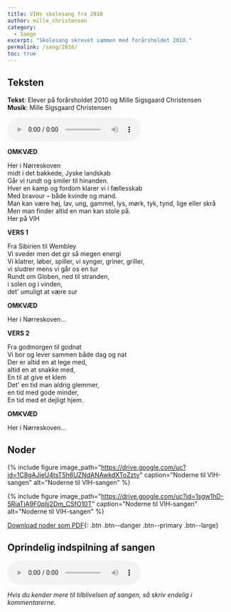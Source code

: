 ```yaml
---
title: VIHs skolesang fra 2010
author: mille_christensen
category:
  - Sange
excerpt: "Skolesang skrevet sammen med forårsholdet 2010."
permalink: /sang/2010/
toc: true
---
```


## Teksten

**Tekst**: Elever på forårsholdet 2010 og Mille Sigsgaard Christensen  
**Musik**: Mille Sigsgaard Christensen

<audio controls>
  <source src="https://drive.google.com/uc?id=1p5fxn_vqrhhriRqvLEc6-3cIw4JyqpQo">
  Your browser does not support the audio element.
</audio>

**OMKVÆD**

Her i Nørreskoven   
midt i det bakkede, Jyske landskab    
Går vi rundt og smiler til hinanden.    
Hver en kamp og fordom klarer vi i fællesskab  
Med bravour – både kvinde og mand.  
Man kan være høj, lav, ung, gammel, lys, mørk, tyk, tynd, lige eller skrå  
Men man finder altid en man kan stole på.  
Her på VIH

**VERS 1**

Fra Sibirien til Wembley  
Vi sveder men det gir så megen energi  
Vi klatrer, løber, spiller, vi synger, griner, griller,  
vi sludrer mens vi går os en tur  
Rundt om Globen, ned til stranden,   
i solen og i vinden,  
det' umuligt at være sur

**OMKVÆD**

Her i Nørreskoven...

**VERS 2**

Fra godmorgen til godnat  
Vi bor og lever sammen både dag og nat  
Der er altid en at lege med,  
altid en at snakke med,  
En til at give et klem  
Det' en tid man aldrig glemmer,   
en tid med gode minder,  
En tid med et dejligt hjem.

**OMKVÆD**

Her i Nørreskoven...

## Noder

{% include figure image_path="https://drive.google.com/uc?id=1C8gAJjeU4tsT5h6UZNdANAwkdXToZztv" caption="Noderne til VIH-sangen" alt="Noderne til VIH-sangen" %}

{% include figure image_path="https://drive.google.com/uc?id=1sgw1hD-5RiaTjA9F0pIij2Dm_CSfO10T" caption="Noderne til VIH-sangen" alt="Noderne til VIH-sangen" %}

[<i class='far fa-file-pdf'></i> Download noder som PDF](https://drive.google.com/uc?id=1Zw7xOedI8IchEZVob0C03M0A3zc-ubcH){: .btn .btn--danger .btn--primary .btn--large}

## Oprindelig indspilning af sangen

<audio controls>
  <source src="https://drive.google.com/uc?id=0B5v4mAibvkKXTEZxWW9ESktWckU" type="audio/mpeg">
  Your browser does not support the audio element.
</audio>

_Hvis du kender mere til tilblivelsen af sangen, så skriv endelig i kommentarerne._
